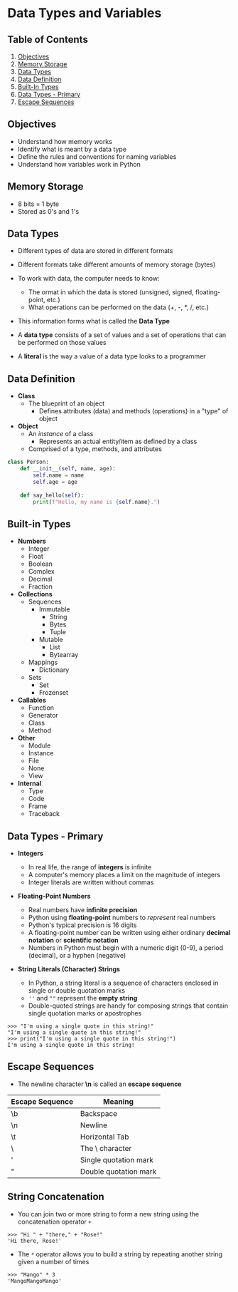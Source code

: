 # Data Types and Variables

## Table of Contents

1. [Objectives](#objectives)
2. [Memory Storage](#memory-storage)
3. [Data Types](#data-types)
4. [Data Definition](#data-definition)
5. [Built-In Types](#built-in-types)
6. [Data Types - Primary](#data-types---primary)
7. [Escape Sequences](#escape-sequences)

## Objectives

- Understand how memory works
- Identify what is meant by a data type
- Define the rules and conventions for naming variables
- Understand how variables work in Python

## Memory Storage

- 8 bits = 1 byte
- Stored as 0's and 1's

## Data Types

- Different types of data are stored in different formats
- Different formats take different amounts of memory storage (bytes)
- To work with data, the computer needs to know:
    - The ormat in which the data is stored (unsigned, signed, floating-point, etc.)
    - What operations can be performed on the data (+, -, *, /, etc.)
- This information forms what is called the **Data Type**  

- A **data type** consists of a set of values and a set of operations that can be performed on those values
- A **literal** is the way a value of a data type looks to a programmer

## Data Definition

- **Class**
  - The blueprint of an object
    - Defines attributes (data) and methods (operations) in a "type" of object
- **Object**
    - An *instance* of a class
        - Represents an actual entity/item as defined by a class
    - Comprised of a type, methods, and attributes
```python
class Person:
    def __init__(self, name, age):
        self.name = name
        self.age = age
    
    def say_hello(self):
        print(f"Hello, my name is {self.name}.")
```

## Built-in Types

- **Numbers**
    - Integer
    - Float
    - Boolean
    - Complex
    - Decimal
    - Fraction
- **Collections**
    - Sequences
        - Immutable
            - String
            - Bytes
            - Tuple
        - Mutable
            - List
            - Bytearray
    - Mappings
        - Dictionary
    - Sets
        - Set
        - Frozenset
- **Callables**
    - Function
    - Generator
    - Class
    - Method
- **Other**
    - Module
    - Instance
    - File
    - None
    - View
- **Internal**
    - Type
    - Code
    - Frame
    - Traceback

## Data Types - Primary

- **Integers**
    - In real life, the range of **integers** is infinite
    - A computer's memory places a limit on the magnitude of integers
    - Integer literals are written without commas  

- **Floating-Point Numbers**
    - Real numbers have **infinite precision**
    - Python using **floating-point** numbers to *represent* real numbers
    - Python's typical precision is 16 digits
    - A floating-point number can be written using either ordinary **decimal notation** or **scientific notation**
    - Numbers in Python must begin with a numeric digit (0-9), a period (decimal), or a hyphen (negative)  

- **String Literals (Character) Strings**
    - In Python, a string literal is a sequence of characters enclosed in single or double quotation marks
    - `''` and `""` represent the **empty string**
    - Double-quoted strings are handy for composing strings that contain single quotation marks or apostrophes
```shell
>>> "I'm using a single quote in this string!"
"I'm using a single quote in this string!"
>>> print("I'm using a single quote in this string!")
I'm using a single quote in this string!
```  

## Escape Sequences

- The newline character **\n** is called an **escape sequence**

| Escape Sequence | Meaning               | 
|-----------------|-----------------------|
| \b              | Backspace             |
| \n              | Newline               |
| \t              | Horizontal Tab        |
| \\              | The \ character       |
| \'              | Single quotation mark | 
| \"              | Double quotation mark | 

## String Concatenation

- You can join two or more string to form a new string using the concatenation operator `+`
```shell
>>> "Hi " + "there," + "Rose!"
'Hi there, Rose!'
```
- The `*` operator allows you to build a string by repeating another string given a number of times
```shell
>>> "Mango" * 3
'MangoMangoMango'
```
